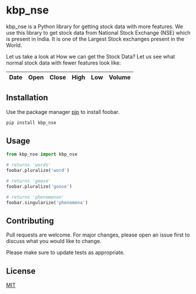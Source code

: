 # kbp_nse

kbp_nse is a Python library for getting stock data with more features. We use this library to get stock data from National Stock Exchange (NSE) which is present in India. It is one of the Largest Stock exchanges present in the World.

Let us take a look at How we can get the Stock Data? Let us see what normal stock data with fewer features look like:

| Date | Open | Close | High | Low | Volume |
|------|------|-------|------|-----|--------|


## Installation

Use the package manager [pip](https://pip.pypa.io/en/stable/) to install foobar.

```bash
pip install kbp_nse
```

## Usage

```python
from kbp_nse import kbp_nse

# returns 'words'
foobar.pluralize('word')

# returns 'geese'
foobar.pluralize('goose')

# returns 'phenomenon'
foobar.singularize('phenomena')
```

## Contributing
Pull requests are welcome. For major changes, please open an issue first to discuss what you would like to change.

Please make sure to update tests as appropriate.

## License
[MIT](https://choosealicense.com/licenses/mit/)
